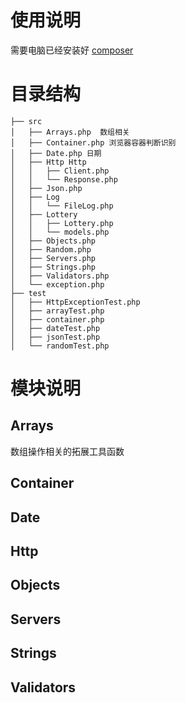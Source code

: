 # 使用说明
需要电脑已经安装好 [composer](https://docs.phpcomposer.com/) 




# 目录结构

```shell
├── src
│   ├── Arrays.php  数组相关
│   ├── Container.php 浏览器容器判断识别
│   ├── Date.php 日期
│   ├── Http Http
│   │   ├── Client.php
│   │   └── Response.php
│   ├── Json.php
│   ├── Log
│   │   └── FileLog.php
│   ├── Lottery
│   │   ├── Lottery.php
│   │   └── models.php
│   ├── Objects.php
│   ├── Random.php
│   ├── Servers.php
│   ├── Strings.php
│   ├── Validators.php
│   └── exception.php
├── test
│   ├── HttpExceptionTest.php
│   ├── arrayTest.php
│   ├── container.php
│   ├── dateTest.php
│   ├── jsonTest.php
│   └── randomTest.php

```

# 模块说明

## Arrays
数组操作相关的拓展工具函数


## Container

## Date

## Http

## Objects
## Servers
## Strings
## Validators
